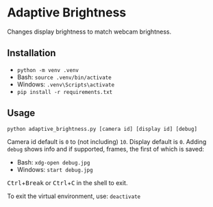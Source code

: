 # Adaptive Brightness
Changes display brightness to match webcam brightness.

## Installation

 - `python -m venv .venv`
 - Bash: `source .venv/bin/activate`
 - Windows: `.venv\Scripts\activate`
 - `pip install -r requirements.txt`

## Usage
```
python adaptive_brightness.py [camera id] [display id] [debug]
```
Camera id default is `0` to (not including) `10`. Display default is `0`.
Adding `debug` shows info and if supported, frames, the first of which is saved:
 - Bash: `xdg-open debug.jpg`
 - Windows: `start debug.jpg`

<kbd>Ctrl</kbd>+<kbd>Break</kbd> or <kbd>Ctrl</kbd>+<kbd>C</kbd> in the shell to exit.

To exit the virtual environment, use: `deactivate`

